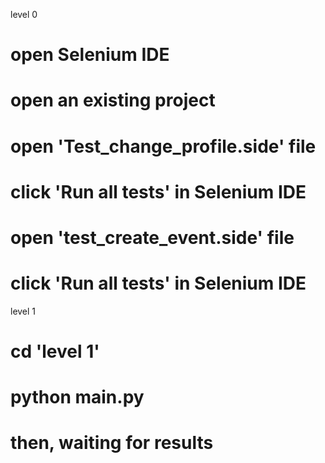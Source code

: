level 0
# open Selenium IDE
# open an existing project
# open 'Test_change_profile.side' file
# click 'Run all tests' in Selenium IDE

# open 'test_create_event.side' file
# click 'Run all tests' in Selenium IDE


level 1 
# cd 'level 1'
# python main.py

# then, waiting for results